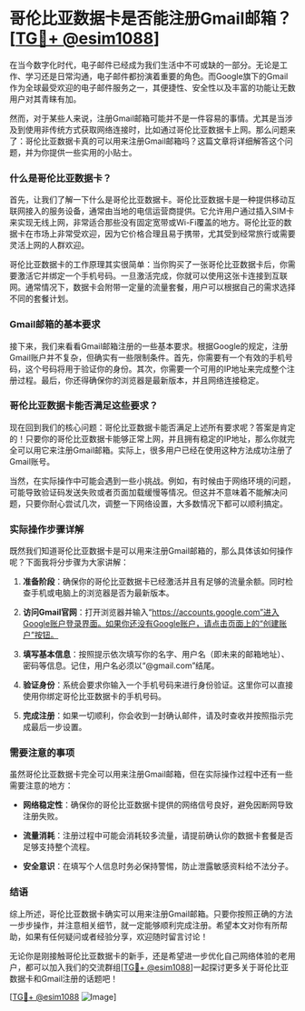 # 哥伦比亚数据卡是否能注册Gmail邮箱？[[TG💪+ @esim1088](https://t.me/s/esim1088)]

在当今数字化时代，电子邮件已经成为我们生活中不可或缺的一部分。无论是工作、学习还是日常沟通，电子邮件都扮演着重要的角色。而Google旗下的Gmail作为全球最受欢迎的电子邮件服务之一，其便捷性、安全性以及丰富的功能让无数用户对其青睐有加。

然而，对于某些人来说，注册Gmail邮箱可能并不是一件容易的事情。尤其是当涉及到使用非传统方式获取网络连接时，比如通过哥伦比亚数据卡上网。那么问题来了：哥伦比亚数据卡真的可以用来注册Gmail邮箱吗？这篇文章将详细解答这个问题，并为你提供一些实用的小贴士。

### 什么是哥伦比亚数据卡？

首先，让我们了解一下什么是哥伦比亚数据卡。哥伦比亚数据卡是一种提供移动互联网接入的服务设备，通常由当地的电信运营商提供。它允许用户通过插入SIM卡来实现无线上网，非常适合那些没有固定宽带或Wi-Fi覆盖的地方。哥伦比亚的数据卡在市场上非常受欢迎，因为它价格合理且易于携带，尤其受到经常旅行或需要灵活上网的人群欢迎。

哥伦比亚数据卡的工作原理其实很简单：当你购买了一张哥伦比亚数据卡后，你需要激活它并绑定一个手机号码。一旦激活完成，你就可以使用这张卡连接到互联网。通常情况下，数据卡会附带一定量的流量套餐，用户可以根据自己的需求选择不同的套餐计划。

### Gmail邮箱的基本要求

接下来，我们来看看Gmail邮箱注册的一些基本要求。根据Google的规定，注册Gmail账户并不复杂，但确实有一些限制条件。首先，你需要有一个有效的手机号码，这个号码将用于验证你的身份。其次，你需要一个可用的IP地址来完成整个注册过程。最后，你还得确保你的浏览器是最新版本，并且网络连接稳定。

### 哥伦比亚数据卡能否满足这些要求？

现在回到我们的核心问题：哥伦比亚数据卡能否满足上述所有要求呢？答案是肯定的！只要你的哥伦比亚数据卡能够正常上网，并且拥有稳定的IP地址，那么你就完全可以用它来注册Gmail邮箱。实际上，很多用户已经在使用这种方法成功注册了Gmail账号。

当然，在实际操作中可能会遇到一些小挑战。例如，有时候由于网络环境的问题，可能导致验证码发送失败或者页面加载缓慢等情况。但这并不意味着不能解决问题，只要你耐心尝试几次，调整一下网络设置，大多数情况下都可以顺利搞定。

### 实际操作步骤详解

既然我们知道哥伦比亚数据卡是可以用来注册Gmail邮箱的，那么具体该如何操作呢？下面我将分步骤为大家讲解：

1. **准备阶段**：确保你的哥伦比亚数据卡已经激活并且有足够的流量余额。同时检查手机或电脑上的浏览器是否为最新版本。

2. **访问Gmail官网**：打开浏览器并输入“https://accounts.google.com”进入Google账户登录界面。如果你还没有Google账户，请点击页面上的“创建账户”按钮。

3. **填写基本信息**：按照提示依次填写你的名字、用户名（即未来的邮箱地址）、密码等信息。记住，用户名必须以“@gmail.com”结尾。

4. **验证身份**：系统会要求你输入一个手机号码来进行身份验证。这里你可以直接使用你绑定哥伦比亚数据卡的手机号码。

5. **完成注册**：如果一切顺利，你会收到一封确认邮件，请及时查收并按照指示完成最后一步设置。

### 需要注意的事项

虽然哥伦比亚数据卡完全可以用来注册Gmail邮箱，但在实际操作过程中还有一些需要注意的地方：

- **网络稳定性**：确保你的哥伦比亚数据卡提供的网络信号良好，避免因断网导致注册失败。
  
- **流量消耗**：注册过程中可能会消耗较多流量，请提前确认你的数据卡套餐是否足够支持整个流程。

- **安全意识**：在填写个人信息时务必保持警惕，防止泄露敏感资料给不法分子。

### 结语

综上所述，哥伦比亚数据卡确实可以用来注册Gmail邮箱。只要你按照正确的方法一步步操作，并注意相关细节，就一定能够顺利完成注册。希望本文对你有所帮助，如果有任何疑问或者经验分享，欢迎随时留言讨论！

无论你是刚接触哥伦比亚数据卡的新手，还是希望进一步优化自己网络体验的老用户，都可以加入我们的交流群组[[TG💪+ @esim1088](https://t.me/s/esim1088)]一起探讨更多关于哥伦比亚数据卡和Gmail注册的话题吧！

[[TG💪+ @esim1088](https://t.me/s/esim1088) ![Image](https://i.postimg.cc/4NQfJmqS/Snipaste-2025-05-13-00-14-12.png)]